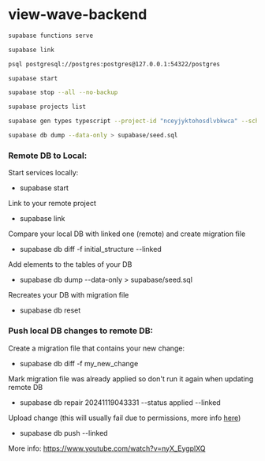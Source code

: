 # view-wave-backend

```bash
supabase functions serve

supabase link

psql postgresql://postgres:postgres@127.0.0.1:54322/postgres

supabase start

supabase stop --all --no-backup

supabase projects list

supabase gen types typescript --project-id "nceyjyktohosdlvbkwca" --schema public > supabase/types.ts

supabase db dump --data-only > supabase/seed.sql
```

### Remote DB to Local:

Start services locally:

- supabase start

Link to your remote project

- supabase link

Compare your local DB with linked one (remote) and create migration file

- supabase db diff -f initial_structure --linked

Add elements to the tables of your DB

- supabase db dump --data-only > supabase/seed.sql

Recreates your DB with migration file

- supabase db reset

### Push local DB changes to remote DB:

Create a migration file that contains your new change:

- supabase db diff -f my_new_change

Mark migration file was already applied so don't run it again when updating
remote DB

- supabase db repair 20241119043331 --status applied --linked

Upload change (this will usually fail due to permissions, more info
[here](https://youtu.be/nyX_EygplXQ?si=d8peW82XtZGNRbh_&t=734))

- supabase db push --linked

More info: https://www.youtube.com/watch?v=nyX_EygplXQ
